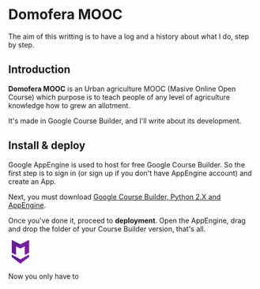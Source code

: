 Domofera MOOC
===========================
The aim of this writting is to have a log and a history about what I do, step by step.

Introduction
--------
**Domofera MOOC** is an Urban agriculture MOOC (Masive Online Open Course) which purpose is to teach people of any level of agriculture knowledge how to grew an allotment.

It's made in Google Course Builder, and I'll write about its development.

Install & deploy
-----
Google AppEngine is used to host for free Google Course Builder. So the first step is to sign in (or sign up if you don't have AppEngine account) and create an App.

Next, you must download [Google Course Builder, Python 2.X and AppEngine].

Once you've done it, proceed to **deployment**. Open the AppEngine, drag and drop the folder of your Course Builder version, that's all.

![alt text](https://github.com/adam-p/markdown-here/raw/master/src/common/images/icon48.png "Logo Title Text 1")

Now you only have to 



[Google Course Builder, Python 2.X and AppEngine]:https://code.google.com/p/course-builder/wiki/Download
